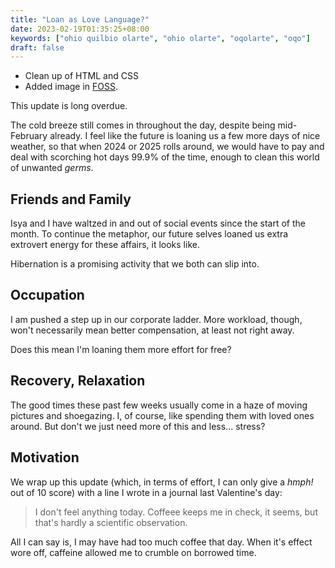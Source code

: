 ```yaml
---
title: "Loan as Love Language?"
date: 2023-02-19T01:35:25+08:00
keywords: ["ohio quilbio olarte", "ohio olarte", "oqolarte", "oqo"]
draft: false
---
```

- Clean up of HTML and CSS
- Added image in [FOSS](/foss).

This update is long overdue.

The cold breeze still comes in throughout the day,
despite being mid-February already.
I feel like the future is loaning us a few more days of nice weather,
so that when 2024 or 2025 rolls around,
we would have to pay and deal with
scorching hot days 99.9% of the time,
enough to clean this world of unwanted *germs*.

## Friends and Family

Isya and I have waltzed in and out of social events
since the start of the month.
To continue the metaphor,
our future selves loaned us extra extrovert energy for these affairs,
it looks like.

Hibernation is a promising activity that we both can slip into.

## Occupation

I am pushed a step up in our corporate ladder.
More workload, though, won't necessarily mean better compensation,
at least not right away.

Does this mean I'm loaning them more effort for free?

## Recovery, Relaxation

The good times these past few weeks usually come in a haze
of moving pictures and shoegazing.
I, of course, like spending them with loved ones around.
But don't we just need more of this and less... stress?

## Motivation

We wrap up this update
(which, in terms of effort,
I can only give a *hmph!* out of 10 score)
with a line I wrote in a journal last Valentine's day:

> I don't feel anything today.
> Coffeee keeps me in check,
> it seems,
> but that's hardly a scientific observation.

All I can say is, I may have had too much coffee that day.
When it's effect wore off,
caffeine allowed me to crumble on borrowed time.
